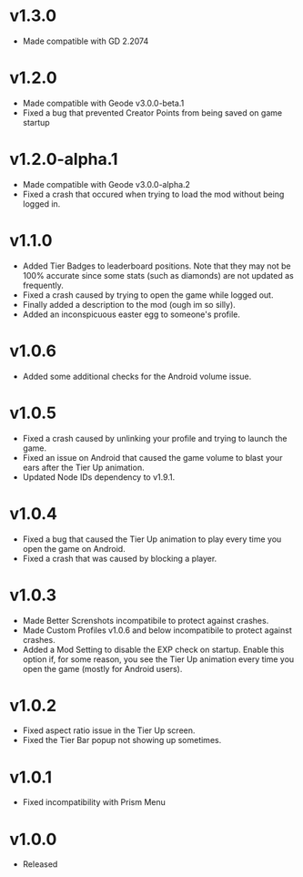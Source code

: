 # v1.3.0
- Made compatible with GD 2.2074

# v1.2.0

- Made compatible with Geode v3.0.0-beta.1
- Fixed a bug that prevented Creator Points from being saved on game startup

# v1.2.0-alpha.1

- Made compatible with Geode v3.0.0-alpha.2
- Fixed a crash that occured when trying to load the mod without being logged in.

# v1.1.0

- Added Tier Badges to leaderboard positions. Note that they may not be 100% accurate since some stats (such as diamonds) are not updated as frequently.
- Fixed a crash caused by trying to open the game while logged out.
- Finally added a description to the mod (ough im so silly).
- Added an inconspicuous easter egg to someone's profile.

# v1.0.6

- Added some additional checks for the Android volume issue.

# v1.0.5

- Fixed a crash caused by unlinking your profile and trying to launch the game.
- Fixed an issue on Android that caused the game volume to blast your ears after the Tier Up animation.
- Updated Node IDs dependency to v1.9.1.

# v1.0.4

- Fixed a bug that caused the Tier Up animation to play every time you open the game on Android.
- Fixed a crash that was caused by blocking a player.

# v1.0.3

- Made Better Screnshots incompatibile to protect against crashes.
- Made Custom Profiles v1.0.6 and below incompatibile to protect against crashes.
- Added a Mod Setting to disable the EXP check on startup. Enable this option if, for some reason, you see the Tier Up animation every time you open the game (mostly for Android users).

# v1.0.2

- Fixed aspect ratio issue in the Tier Up screen.
- Fixed the Tier Bar popup not showing up sometimes.

# v1.0.1

- Fixed incompatibility with Prism Menu

# v1.0.0

- Released
